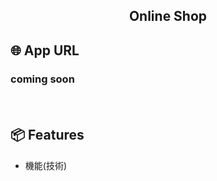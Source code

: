 <!-- ![OnlineShop](link) gif貼り付け-->

<h2 align="center">Online Shop</h2>

## 🌐 App URL

### **coming soon**  
　
<!-- 💬 Usage

`$ git clone https://github.com/teto-soft/OnlineShop.git`  
-->

## 📦 Features

* 機能(技術)

<h3></h3>
